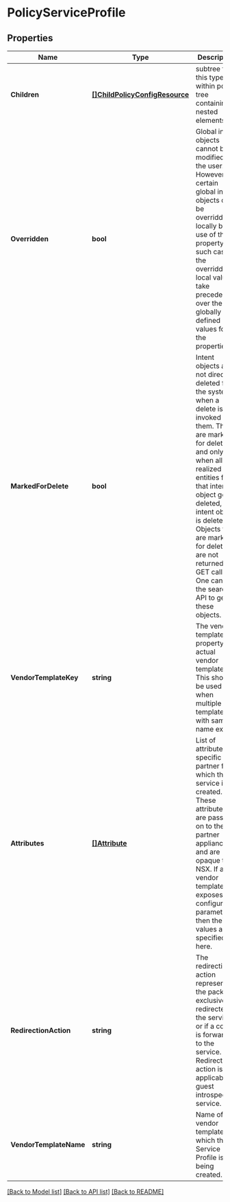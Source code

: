 # PolicyServiceProfile

## Properties
Name | Type | Description | Notes
------------ | ------------- | ------------- | -------------
**Children** | [**[]ChildPolicyConfigResource**](ChildPolicyConfigResource.md) | subtree for this type within policy tree containing nested elements.  | [optional] [default to null]
**Overridden** | **bool** | Global intent objects cannot be modified by the user. However, certain global intent objects can be overridden locally by use of this property. In such cases, the overridden local values take precedence over the globally defined values for the properties.  | [optional] [default to false]
**MarkedForDelete** | **bool** | Intent objects are not directly deleted from the system when a delete is invoked on them. They are marked for deletion and only when all the realized entities for that intent object gets deleted, the intent object is deleted. Objects that are marked for deletion are not returned in GET call. One can use the search API to get these objects.  | [optional] [default to false]
**VendorTemplateKey** | **string** | The vendor template key property of actual vendor template. This should be used when multiple templates with same name exist. | [optional] [default to null]
**Attributes** | [**[]Attribute**](Attribute.md) | List of attributes specific to a partner for which the service is created. These attributes are passed on to the partner appliance and are opaque to NSX. If a vendor template exposes configurable parameters, then their values are specified here. | [optional] [default to null]
**RedirectionAction** | **string** | The redirection action represents if the packet is exclusively redirected to the service, or if a copy is forwarded to the service. Redirection action is not applicable to guest introspection service. | [optional] [default to null]
**VendorTemplateName** | **string** | Name of the vendor template for which this Service Profile is being created. | [optional] [default to null]

[[Back to Model list]](../README.md#documentation-for-models) [[Back to API list]](../README.md#documentation-for-api-endpoints) [[Back to README]](../README.md)

